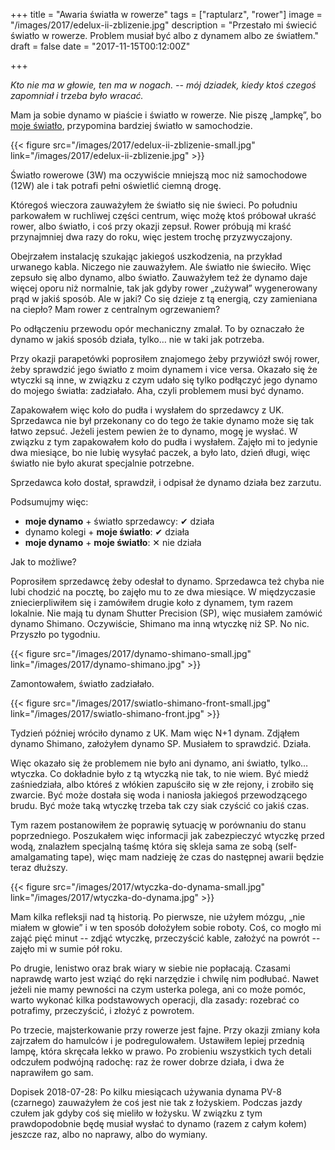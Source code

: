 +++
title = "Awaria światła w rowerze"
tags = ["raptularz", "rower"]
image = "/images/2017/edelux-ii-zblizenie.jpg"
description = "Przestało mi świecić światło w rowerze. Problem musiał być albo z dynamem albo ze światłem."
draft = false
date = "2017-11-15T00:12:00Z"

+++

_Kto nie ma w głowie, ten ma w nogach. -- mój dziadek, kiedy ktoś czegoś
zapomniał i trzeba było wracać._

Mam ja sobie dynamo w piaście i światło w rowerze. Nie piszę „lampkę”, bo [moje
światło][edelux-2], przypomina bardziej światło w samochodzie.

<!--more-->

{{< figure src="/images/2017/edelux-ii-zblizenie-small.jpg"
  link="/images/2017/edelux-ii-zblizenie.jpg" >}}

Światło rowerowe (3W) ma oczywiście mniejszą moc niż samochodowe (12W) ale i tak
potrafi pełni oświetlić ciemną drogę.

Któregoś wieczora zauważyłem że światło się nie świeci. Po południu parkowałem
w ruchliwej części centrum, więc możę ktoś próbował ukraść rower, albo światło,
i coś przy okazji zepsuł. Rower próbują mi kraść przynajmniej dwa razy do roku,
więc jestem trochę przyzwyczajony.

Obejrzałem instalację szukając jakiegoś uszkodzenia, na przykład urwanego kabla.
Niczego nie zauważyłem. Ale światło nie świeciło. Więc zepsuło się albo dynamo,
albo światło. Zauważyłem też że dynamo daje więcej oporu niż normalnie, tak jak
gdyby rower „zużywał” wygenerowany prąd w jakiś sposób. Ale w jaki? Co się
dzieje z tą energią, czy zamieniana na ciepło? Mam rower z centralnym
ogrzewaniem?

Po odłączeniu przewodu opór mechaniczny zmalał. To by oznaczało że dynamo
w jakiś sposób działa, tylko… nie w taki jak potrzeba.

Przy okazji parapetówki poprosiłem znajomego żeby przywiózł swój rower, żeby
sprawdzić jego światło z moim dynamem i vice versa. Okazało się że wtyczki są
inne, w związku z czym udało się tylko podłączyć jego dynamo do mojego światła:
zadziałało. Aha, czyli problemem musi być dynamo.

Zapakowałem więc koło do pudła i wysłałem do sprzedawcy z UK. Sprzedawca nie był
przekonany co do tego że takie dynamo może się tak łatwo zepsuć. Jeżeli jestem
pewien że to dynamo, mogę je wysłać. W związku z tym zapakowałem koło do
pudła i wysłałem. Zajęło mi to jedynie dwa miesiące, bo nie lubię wysyłać
paczek, a było lato, dzień długi, więc światło nie było akurat specjalnie
potrzebne.

Sprzedawca koło dostał, sprawdził, i odpisał że dynamo działa bez zarzutu.

Podsumujmy więc:

* **moje dynamo** + światło sprzedawcy: ✔ działa
* dynamo kolegi + **moje światło**: ✔ działa
* **moje dynamo** + **moje światło**: ✕ nie działa

Jak to możliwe?

Poprosiłem sprzedawcę żeby odesłał to dynamo. Sprzedawca też chyba nie lubi
chodzić na pocztę, bo zajęło mu to ze dwa miesiące. W międzyczasie
zniecierpliwiłem się i zamówiłem drugie koło z dynamem, tym razem lokalnie. Nie
mają tu dynam Shutter Precision (SP), więc musiałem zamówić dynamo Shimano.
Oczywiście, Shimano ma inną wtyczkę niż SP. No nic. Przyszło po tygodniu.

{{< figure src="/images/2017/dynamo-shimano-small.jpg"
link="/images/2017/dynamo-shimano.jpg" >}}

Zamontowałem, światło zadziałało.

{{< figure src="/images/2017/swiatlo-shimano-front-small.jpg"
link="/images/2017/swiatlo-shimano-front.jpg" >}}

Tydzień później wróciło dynamo z UK. Mam więc N+1 dynam. Zdjąłem dynamo Shimano,
założyłem dynamo SP. Musiałem to sprawdzić. Działa.

Więc okazało się że problemem nie było ani dynamo, ani światło, tylko… wtyczka.
Co dokładnie było z tą wtyczką nie tak, to nie wiem. Być miedź zaśniedziała,
albo któreś z włókien zapuściło się w złe rejony, i zrobiło się zwarcie. Być
może dostała się woda i naniosła jakiegoś przewodzącego brudu. Być może taką
wtyczkę trzeba tak czy siak czyścić co jakiś czas.

Tym razem postanowiłem że poprawię sytuację w porównaniu do stanu poprzedniego.
Poszukałem więc informacji jak zabezpieczyć wtyczkę przed wodą, znalazłem
specjalną taśmę która się skleja sama ze sobą (self-amalgamating tape), więc mam
nadzieję że czas do następnej awarii będzie teraz dłuższy.

{{< figure src="/images/2017/wtyczka-do-dynama-small.jpg"
link="/images/2017/wtyczka-do-dynama.jpg" >}}

Mam kilka refleksji nad tą historią. Po pierwsze, nie użyłem mózgu, „nie miałem
w głowie” i w ten sposób dołożyłem sobie roboty. Coś, co mogło mi zająć pięć
minut -- zdjąć wtyczkę, przeczyścić kable, założyć na powrót -- zajęło mi
w sumie pół roku.

Po drugie, lenistwo oraz brak wiary w siebie nie popłacają. Czasami naprawdę
warto jest wziąć do ręki narzędzie i chwilę nim podłubać. Nawet jeżeli nie mamy
pewności na czym usterka polega, ani co może pomóc, warto wykonać kilka
podstawowych operacji, dla zasady: rozebrać co potrafimy, przeczyścić, i złożyć
z powrotem.

Po trzecie, majsterkowanie przy rowerze jest fajne. Przy okazji zmiany koła
zajrzałem do hamulców i je podregulowałem. Ustawiłem lepiej przednią lampę,
która skręcała lekko w prawo. Po zrobieniu wszystkich tych detali odczułem
podwójną radochę: raz że rower dobrze działa, i dwa że naprawiłem go sam.

[edelux-2]: https://www.nabendynamo.de/produkte/edeluxii_en.html

Dopisek 2018-07-28: Po kilku miesiącach używania dynama PV-8 (czarnego)
zauważyłem że coś jest nie tak z łożyskiem. Podczas jazdy czułem jak gdyby coś
się mieliło w łożysku. W związku z tym prawdopodobnie będę musiał wysłać to
dynamo (razem z całym kołem) jeszcze raz, albo no naprawy, albo do wymiany.

